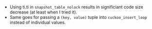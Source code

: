* Using ti.ti in `snapshot_table_nolock` results in significiant code size decrease (at least when I tried it).
* Same goes for passing a `(key, value)` tuple into `cuckoo_insert_loop` instead of individual values.
